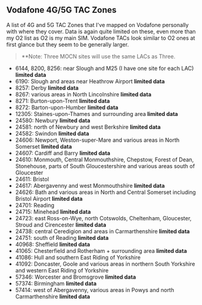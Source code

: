 ## Vodafone 4G/5G TAC Zones

A list of 4G and 5G TAC Zones that I've mapped on Vodafone personally with where they cover. Data is again quite limited on these, even more than my O2 list as O2 is my main SIM. Vodafone TACs look similar to O2 ones at first glance but they seem to be generally larger.

> **Note: Three MOCN sites will use the same LACs as Three.

* 6144, 8200, 8256: near Slough and M25 (I have one site for each LAC) **limited data**
* 6190: Slough and areas near Heathrow Airport **limited data**
* 8257: Derby **limited data**
* 8267: various areas in North Lincolnshire **limited data**
* 8271: Burton-upon-Trent **limited data**
* 8272: Barton-upon-Humber **limited data**
* 12305: Staines-upon-Thames and surrounding area **limited data**
* 24580: Newbury **limited data**
* 24581: north of Newbury and west Berkshire **limited data**
* 24582: Swindon **limited data**
* 24606: Newport, Weston-super-Mare and various areas in North Somerset **limited data**
* 24607: Cardiff and Barry **limited data**
* 24610: Monmouth, Central Monmouthshire, Chepstow, Forest of Dean, Stonehouse, parts of South Gloucestershire and various areas south of Gloucester
* 24611: Bristol
* 24617: Abergavenny and west Monmouthshire **limited data**
* 24626: Bath and various areas in North and Central Somerset including Bristol Airport **limited data**
* 24701: Reading
* 24715: Minehead **limited data**
* 24723: east Ross-on-Wye, north Cotswolds, Cheltenham, Gloucester, Stroud and Cirencester **limited data**
* 24738: central Ceredigion and areas in Carmarthenshire **limited data**
* 24751: south of Reading **limited data**
* 40968: Sheffield **limited data**
* 41065: Chesterfield and Rotherham + surrounding area **limited data**
* 41086: Hull and southern East Riding of Yorkshire
* 41092: Doncaster, Goole and various areas in northern South Yorkshire and western East Riding of Yorkshire
* 57346: Worcester and Bromsgrove **limited data**
* 57374: Birmingham **limited data**
* 57414: west of Abergavenny, various areas in Powys and north Carmarthenshire **limited data**
